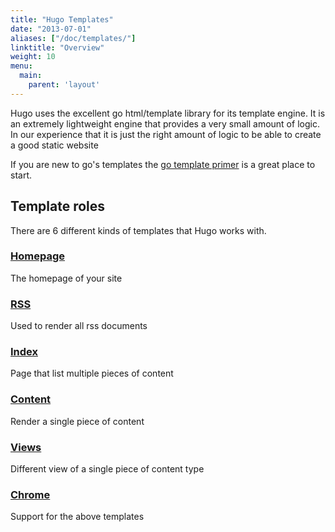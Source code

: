 ```yaml
---
title: "Hugo Templates"
date: "2013-07-01"
aliases: ["/doc/templates/"]
linktitle: "Overview"
weight: 10
menu:
  main:
    parent: 'layout'
---
```


Hugo uses the excellent go html/template library for its template engine.
It is an extremely lightweight engine that provides a very small amount of
logic. In our experience that it is just the right amount of logic to be able
to create a good static website

If you are new to go's templates the [go template primer](/layout/go-templates)
is a great place to start.

## Template roles

There are 6 different kinds of templates that Hugo works with.

### [Homepage](/layout/homepage/)
The homepage of your site

### [RSS](/layout/rss/)
Used to render all rss documents

### [Index](/layout/indexes)
Page that list multiple pieces of content

### [Content](/layout/content)
Render a single piece of content

### [Views](/layout/views)
Different view of a single piece of content type

### [Chrome](/layout/chrome)
Support for the above templates
